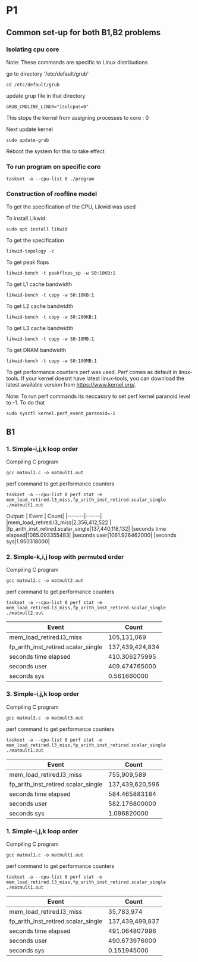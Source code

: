 # P1
## Common set-up for both B1,B2 problems
### Isolating cpu core
Note: These commands are specific to Linux distributions

go to directory '/etc/default/grub'
```
cd /etc/default/grub
```
update grup file in that directory
```
GRUB_CMDLINE_LINUX="isolcpus=0"
```
This stops the kernel from assigning processes to core : 0

Next update kernel
```
sudo update-grub
```
Reboot the system for this to take effect

### To run program on specific core
```
taskset -a --cpu-list 0 ./program
```

### Construction of roofline model
To get the specification of the CPU, Likwid was used

To install Likwid:
```
sudo apt install likwid
```

To get the specification
```
likwid-topology -c
```
To get peak flops
```
likwid-bench -t peakflops_sp -w S0:10KB:1
```
To get L1 cache bandwidth
```
likwid-bench -t copy -w S0:10KB:1
```
To get L2 cache bandwidth
```
likwid-bench -t copy -w S0:200KB:1
```
To get L3 cache bandwidth
```
likwid-bench -t copy -w S0:10MB:1
```
To get DRAM bandwidth
```
likwid-bench -t copy -w S0:100MB:1
```

To get performance counters perf was used. Perf comes as default in linux-tools. If your kernel doesnt have latest linux-tools, you can download the latest available version from https://www.kernel.org/. 

Note: To run perf commands its neccassry to set perf kernel paranoid level to -1. To do that 
```
sudo sysctl kernel.perf_event_paranoid=-1
```

## B1
### 1. Simple-i,j,k loop order
Compiling C program

```
gcc matmul1.c -o matmult1.out
```
perf command to get performance counters
```
taskset -a --cpu-list 0 perf stat -e mem_load_retired.l3_miss,fp_arith_inst_retired.scalar_single ./matmult1.out
```
Output:
| Event | Count|
|-------|------|
|mem_load_retired.l3_miss|2,356,412,522 |
|fp_arith_inst_retired.scalar_single|137,440,118,132|
|seconds time elapsed|1065.093355483|
|seconds user|1061.926462000|
|seconds sys|1.950318000|



### 2. Simple-k,i,j loop with permuted order
Compiling C program

```
gcc matmul2.c -o matmult2.out
```
perf command to get performance counters
```
taskset -a --cpu-list 0 perf stat -e mem_load_retired.l3_miss,fp_arith_inst_retired.scalar_single ./matmult2.out
```
| Event | Count|
|-------|------|
|mem_load_retired.l3_miss|105,131,069 |
|fp_arith_inst_retired.scalar_single|137,439,424,834|
|seconds time elapsed|410.306275995|
|  seconds user| 409.474765000 |
|  seconds sys|  0.561660000|

### 3. Simple-i,j,k loop order
Compiling C program

```
gcc matmul3.c -o matmult3.out
```
perf command to get performance counters
```
taskset -a --cpu-list 0 perf stat -e mem_load_retired.l3_miss,fp_arith_inst_retired.scalar_single ./matmult1.out
```
| Event | Count|
|-------|------|
|mem_load_retired.l3_miss| 755,909,589|
|fp_arith_inst_retired.scalar_single| 137,439,620,596|
|seconds time elapsed|584.465883184|
|seconds user|582.176800000|
|seconds sys|1.096820000|

### 1. Simple-i,j,k loop order
Compiling C program

```
gcc matmul1.c -o matmult1.out
```
perf command to get performance counters
```
taskset -a --cpu-list 0 perf stat -e mem_load_retired.l3_miss,fp_arith_inst_retired.scalar_single ./matmult1.out
```
| Event | Count|
|-------|------|
|mem_load_retired.l3_miss| 35,783,974|
|fp_arith_inst_retired.scalar_single| 137,439,499,837|
|seconds time elapsed|491.064807996|
|seconds user|490.673976000|
|seconds sys|0.151945000|




